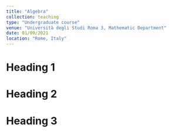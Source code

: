 ```yaml
---
title: "Algebra"
collection: teaching
type: "Undergraduate course"
venue: "Università degli Studi Roma 3, Mathematic Department"
date: 01/09/2021
location: "Rome, Italy"
---
```




Heading 1
======

Heading 2
======

Heading 3
======
